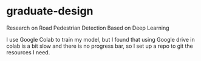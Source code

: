 # graduate-design
Research on Road Pedestrian Detection Based on Deep Learning


I use Google Colab to train my model, but I found that using Google drive in colab is a bit slow and there is no progress bar, so I set up a repo to git the resources I need.
